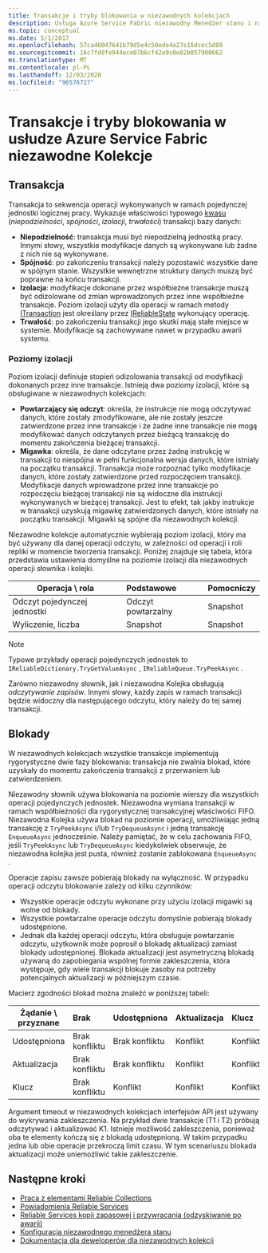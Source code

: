 ```yaml
---
title: Transakcje i tryby blokowania w niezawodnych kolekcjach
description: Usługa Azure Service Fabric niezawodny Menedżer stanu i niezawodne transakcje kolekcji oraz blokowanie.
ms.topic: conceptual
ms.date: 5/1/2017
ms.openlocfilehash: 57ca46047641b79d5e4c50ede4a27e16dcec5d89
ms.sourcegitcommit: 16c7fd8fe944ece07b6cf42a9c0e82b057900662
ms.translationtype: MT
ms.contentlocale: pl-PL
ms.lasthandoff: 12/03/2020
ms.locfileid: "96576727"
---
```

# <a name="transactions-and-lock-modes-in-azure-service-fabric-reliable-collections"></a>Transakcje i tryby blokowania w usłudze Azure Service Fabric niezawodne Kolekcje

## <a name="transaction"></a>Transakcja

Transakcja to sekwencja operacji wykonywanych w ramach pojedynczej jednostki logicznej pracy. Wykazuje właściwości typowego [kwasu](https://en.wikipedia.org/wiki/ACID) (*niepodzielności*, *spójności*, *izolacji*, *trwałości*) transakcji bazy danych:

* **Niepodzielność**: transakcja musi być niepodzielną jednostką pracy. Innymi słowy, wszystkie modyfikacje danych są wykonywane lub żadne z nich nie są wykonywane.
* **Spójność**: po zakończeniu transakcji należy pozostawić wszystkie dane w spójnym stanie. Wszystkie wewnętrzne struktury danych muszą być poprawne na końcu transakcji.
* **Izolacja**: modyfikacje dokonane przez współbieżne transakcje muszą być odizolowane od zmian wprowadzonych przez inne współbieżne transakcje. Poziom izolacji użyty dla operacji w ramach metody [ITransaction](/dotnet/api/microsoft.servicefabric.data.itransaction?view=azure-dotnet) jest określany przez [IReliableState](/dotnet/api/microsoft.servicefabric.data.ireliablestate?view=azure-dotnet) wykonujący operację.
* **Trwałość**: po zakończeniu transakcji jego skutki mają stałe miejsce w systemie. Modyfikacje są zachowywane nawet w przypadku awarii systemu.

### <a name="isolation-levels"></a>Poziomy izolacji

Poziom izolacji definiuje stopień odizolowania transakcji od modyfikacji dokonanych przez inne transakcje.
Istnieją dwa poziomy izolacji, które są obsługiwane w niezawodnych kolekcjach:

* **Powtarzający się odczyt**: określa, że instrukcje nie mogą odczytywać danych, które zostały zmodyfikowane, ale nie zostały jeszcze zatwierdzone przez inne transakcje i że żadne inne transakcje nie mogą modyfikować danych odczytanych przez bieżącą transakcję do momentu zakończenia bieżącej transakcji.
* **Migawka**: określa, że dane odczytane przez żadną instrukcję w transakcji to niespójna w pełni funkcjonalna wersja danych, które istniały na początku transakcji.
  Transakcja może rozpoznać tylko modyfikacje danych, które zostały zatwierdzone przed rozpoczęciem transakcji.
  Modyfikacje danych wprowadzone przez inne transakcje po rozpoczęciu bieżącej transakcji nie są widoczne dla instrukcji wykonywanych w bieżącej transakcji.
  Jest to efekt, tak jakby instrukcje w transakcji uzyskują migawkę zatwierdzonych danych, które istniały na początku transakcji.
  Migawki są spójne dla niezawodnych kolekcji.

Niezawodne kolekcje automatycznie wybierają poziom izolacji, który ma być używany dla danej operacji odczytu, w zależności od operacji i roli repliki w momencie tworzenia transakcji.
Poniżej znajduje się tabela, która przedstawia ustawienia domyślne na poziomie izolacji dla niezawodnych operacji słownika i kolejki.

| Operacja \ rola | Podstawowe | Pomocniczy |
| --- |:--- |:--- |
| Odczyt pojedynczej jednostki |Odczyt powtarzalny |Snapshot |
| Wyliczenie, liczba |Snapshot |Snapshot |

> [!NOTE]
> Typowe przykłady operacji pojedynczych jednostek to `IReliableDictionary.TryGetValueAsync` , `IReliableQueue.TryPeekAsync` .
> 

Zarówno niezawodny słownik, jak i niezawodna Kolejka obsługują *odczytywanie zapisów*.
Innymi słowy, każdy zapis w ramach transakcji będzie widoczny dla następującego odczytu, który należy do tej samej transakcji.

## <a name="locks"></a>Blokady

W niezawodnych kolekcjach wszystkie transakcje implementują rygorystyczne dwie fazy blokowania: transakcja nie zwalnia blokad, które uzyskały do momentu zakończenia transakcji z przerwaniem lub zatwierdzeniem.

Niezawodny słownik używa blokowania na poziomie wierszy dla wszystkich operacji pojedynczych jednostek.
Niezawodna wymiana transakcji w ramach współbieżności dla rygorystycznej transakcyjnej właściwości FIFO.
Niezawodna Kolejka używa blokad na poziomie operacji, umożliwiając jedną transakcję z `TryPeekAsync` i/lub `TryDequeueAsync` i jedną transakcję `EnqueueAsync` jednocześnie.
Należy pamiętać, że w celu zachowania FIFO, jeśli `TryPeekAsync` lub `TryDequeueAsync` kiedykolwiek obserwuje, że niezawodna kolejka jest pusta, również zostanie zablokowana `EnqueueAsync` .

Operacje zapisu zawsze pobierają blokady na wyłączność.
W przypadku operacji odczytu blokowanie zależy od kilku czynników:

- Wszystkie operacje odczytu wykonane przy użyciu izolacji migawki są wolne od blokady.
- Wszystkie powtarzalne operacje odczytu domyślnie pobierają blokady udostępnione.
- Jednak dla każdej operacji odczytu, która obsługuje powtarzanie odczytu, użytkownik może poprosił o blokadę aktualizacji zamiast blokady udostępnionej.
Blokada aktualizacji jest asymetryczną blokadą używaną do zapobiegania wspólnej formie zakleszczenia, która występuje, gdy wiele transakcji blokuje zasoby na potrzeby potencjalnych aktualizacji w późniejszym czasie.

Macierz zgodności blokad można znaleźć w poniższej tabeli:

| Żądanie \ przyznane | Brak | Udostępniona | Aktualizacja | Klucz |
| --- |:--- |:--- |:--- |:--- |
| Udostępniona |Brak konfliktu |Brak konfliktu |Konflikt |Konflikt |
| Aktualizacja |Brak konfliktu |Brak konfliktu |Konflikt |Konflikt |
| Klucz |Brak konfliktu |Konflikt |Konflikt |Konflikt |

Argument timeout w niezawodnych kolekcjach interfejsów API jest używany do wykrywania zakleszczenia.
Na przykład dwie transakcje (T1 i T2) próbują odczytywać i aktualizować K1.
Istnieje możliwość zakleszczenia, ponieważ oba te elementy kończą się z blokadą udostępnioną.
W takim przypadku jedna lub obie operacje przekroczą limit czasu. W tym scenariuszu blokada aktualizacji może uniemożliwić takie zakleszczenie.

## <a name="next-steps"></a>Następne kroki

* [Praca z elementami Reliable Collections](service-fabric-work-with-reliable-collections.md)
* [Powiadomienia Reliable Services](service-fabric-reliable-services-notifications.md)
* [Reliable Services kopii zapasowej i przywracania (odzyskiwanie po awarii)](service-fabric-reliable-services-backup-restore.md)
* [Konfiguracja niezawodnego menedżera stanu](service-fabric-reliable-services-configuration.md)
* [Dokumentacja dla deweloperów dla niezawodnych kolekcji](/dotnet/api/microsoft.servicefabric.data.collections?view=azure-dotnet#microsoft_servicefabric_data_collections)
